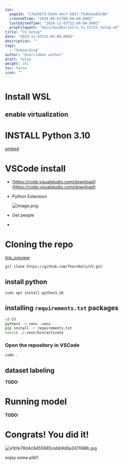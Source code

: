 ```yaml
---
sys:
  pageId: "17ed3673-5e94-44cf-b817-f54bbaa03c06"
  createdTime: "2024-09-01T00:08:00.000Z"
  lastEditedTime: "2024-11-03T22:06:00.000Z"
  propFilepath: "docs/Guides/intro_to_CV/CV_Setup.md"
title: "CV_Setup"
date: "2024-11-03T22:06:00.000Z"
description: ""
tags:
  - "Onboarding"
author: "Overridden author"
draft: false
weight: 161
toc: false
icon: ""
---
```


# Install WSL

## enable virtualization

# INSTALL Python 3.10

[embed](https://www.rose-hulman.edu/class/csse/csse132/2425a/labs/prelab1-wsl2.html)

# VSCode install

- [https://code.visualstudio.com/download](https://code.visualstudio.com/download)
- Python Extension

	![image.png](https://prod-files-secure.s3.us-west-2.amazonaws.com/d518164a-d88e-44d1-a4ee-3adb3bd8bce0/d82b6650-a5e4-4d3c-b8c9-93d817dae00e/image.png?X-Amz-Algorithm=AWS4-HMAC-SHA256&X-Amz-Content-Sha256=UNSIGNED-PAYLOAD&X-Amz-Credential=ASIAZI2LB4663T7VEO6Q%2F20250214%2Fus-west-2%2Fs3%2Faws4_request&X-Amz-Date=20250214T170217Z&X-Amz-Expires=3600&X-Amz-Security-Token=IQoJb3JpZ2luX2VjEAUaCXVzLXdlc3QtMiJHMEUCIGKu6L%2FvuB4eM4gdAXrC%2BJYljZ0h8yjPzai%2BFbsaljxxAiEA5ZA%2B27kocAvmRJFJXOq3U2PE5J7mDAC3nvIqTGQBGEMq%2FwMILRAAGgw2Mzc0MjMxODM4MDUiDMpTnBdiXmD568X%2BcyrcA%2BXkM4jlWf%2FY6RdSacHKKhS8YooEY9LoPhCI%2BuTXmum8HtnkfaNc9rc8EA0vz3V1owDJva4ubQeQknAEld53mgt0wEjwBveDExDmWbZSWYKDuDoI8idM4IpxdpS56Sn5OxHZIDdL%2Frzc%2BD61lOSZVBwoLAapAMfhmnotp%2Fj0yJ8gYtKbgi0gYEEVPCdq%2B2LUeETid6Rw9BzQ%2FnBIzImxiN8gbDYlDDaTiSiiBthL7Ck62X%2FHcVGGllnqGvjun3RnxK3mEb4wK2ClKyH6koeWxGaOJ%2BxIXRjGHl7hTHpKFnmMeDJ72YC9oOYF2RUO34xEWicbDYWNgrbhW0qolU67b7IuACuY2U6ghNWgUPzevn1bDcWI13P7OcMUtm37IhXVr4gUlqyIQblkfzaUqi7Mk1vYpbPWLB9QZbxtg6JXjaXKcoi5R04To8gsi0MmKatlsMoXvSVTepEvMGgSNHLeSGGsDQIptbeNsdjA4UZcRpO6s5PC5MjrwJufP0I1i2RlBNl1My%2B5lal6UCOtIiE4vAucFwFOPgu3gw2w%2BzSmAipgsqQOy3m%2FP5koQyfkMdHoi%2FQhZ37t14eiwK0rCjfwuiiTowRPoVWNByV27yTvESEr6Yo9bQMJbtHOV%2BMgMM7qvL0GOqUBXm0r6s0injl98pUQ4L%2FTTOy0oB3h%2BLbL4bujh%2B0%2BC%2BxbPuWOB%2F5WY0SjZDQyuQTH1B3QoMYv9DbiEEVvD8J4sKc5hoEeiDlOuL0PPkPJl7AULVcYIiWA%2BAkUFKSYxFtLZCovlcyzgKqaowFTBVPDbR4Ma43GLEao1ZsNet4dx85C5ssUDKqqe1rqZswT5f00%2Bv%2BzUgEM8NyaO8QlPRqa%2BMcmf3jM&X-Amz-Signature=6072c8fbea0341406b60d223c81f5cae3373b23f0e7cf4d474f09f296bc6ab0a&X-Amz-SignedHeaders=host&x-id=GetObject)
- Get people
- 

# Cloning the repo

[link_preview](https://github.com/Thornbots/CV/)

```bash
git clone https://github.com/Thornbots/CV.git
```

## install python

```bash
sudo apt install python3.10
```

## installing `requirements.txt` packages

```bash
cd CV
python3 -m venv .venv
pip install -r requirements.txt
source ./.venv/bin/activate
```

### Open the repository in VSCode

```bash
code .
```

## dataset labeling  

**TODO:**

# Running model

**TODO:**

# Congrats! You did it!

![e1bfe78d4c6455985cebb9d6a247088b.jpg](https://prod-files-secure.s3.us-west-2.amazonaws.com/d518164a-d88e-44d1-a4ee-3adb3bd8bce0/7d1ce04e-65d6-40c8-814d-754280e9515a/e1bfe78d4c6455985cebb9d6a247088b.jpg?X-Amz-Algorithm=AWS4-HMAC-SHA256&X-Amz-Content-Sha256=UNSIGNED-PAYLOAD&X-Amz-Credential=ASIAZI2LB466XE7FLGVB%2F20250214%2Fus-west-2%2Fs3%2Faws4_request&X-Amz-Date=20250214T170216Z&X-Amz-Expires=3600&X-Amz-Security-Token=IQoJb3JpZ2luX2VjEAUaCXVzLXdlc3QtMiJHMEUCIFLBiw58pl2lTlDhb6x1cSlcSTFnzn6xVA5zt6yEnFlmAiEAypKnHiybj0E3WuuwNfTOphZdLx%2FNqebOmtNlt7r3ih0q%2FwMILRAAGgw2Mzc0MjMxODM4MDUiDA12jVhHs6q%2B703IQircA1zM9MwNRv7xs32On0vYai%2B8H4UHe9IgZVYhGihWC8gd8eia%2FlG9i1fPcKfjU44vFUJ9nH%2BOb%2Fo2xn8xPXnIWwDFZBYulFr74tn%2B79j%2BGDumau7%2BKhtD%2FdabZJgbLqQLNF%2BsYqTj%2FyHrn6edZ0jnh8VsS40M86kLOef5jYsajN1UEHzU6yVMCl6SVCi0%2FUST0Vkap5S88JHEF%2BiVxtk2eRZPfgFjnpp0PnyKoXHYKQRLtaFNG0aWbEPRp1C54NscxqZYZv83MG3cFrAUwCCRbCsK5tFgnKQb25Y%2FrKFNdWVfV%2BqeWMbCh%2BQfDGtZ%2F5wPdMIOC7tyW%2Fp%2Fcq6DzJV%2FQ2Q99jn%2FUkVuOE58hKbkVszWqb381naC9ERG3SD7sRTMvndSgTIsWOO0cGQaloBFe%2BMgDv53HSP2EiTY42csVwPNEgaeg9f9g0dPa5zkEe2%2FrPUXLgQZ2zoRaXpllxikBtrqwE16zh3Qb5V4ZD%2BMrpYZU0qHHRKWQ2PFbV3QCcGgr31%2FfXOmnAbp7dLT2R%2F4fHtyFVU%2BqCZacJBM827CHDC0pPqZ8cn1onbDfgBRRTWT40vQiK%2F0OFp9W7YGD%2FCDopcRWKEZQZFZaQUfHvBx9Tu0BXbxY3l2iII3r4qpMOfqvL0GOqUBjd06wBLE8W%2BIhjt%2FATk15g3lKb2CJVJbMB%2BvY6M2sr7OrNPFElymz24qBkLUmBFz7cL9Zk3Kr5QZ50SODFDeiOYnZ5bcw7PZfr0dGIJTsQrnWXMy3%2FxDIJrY4e8a99FKueVw5tmhmbVYCpoky9vT40HSCS5L6IbUhIIDC5aaMXeQHu%2FL4fztM5jfoLpYRxNXlLamFArfWU5%2F4g4E4iP3bf29ElMD&X-Amz-Signature=95a9b66fd4ab1cff39e85a2bf3ad3a58dd5ba1ce4eff6d7c03de1881bb878ee0&X-Amz-SignedHeaders=host&x-id=GetObject)

enjoy some pilk!!

